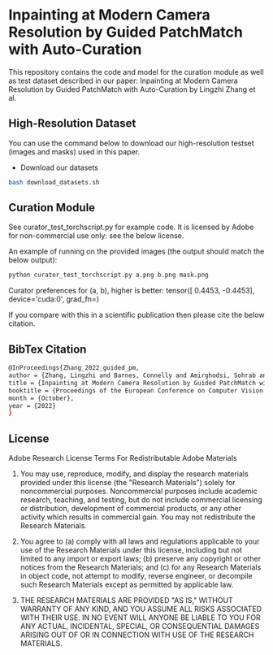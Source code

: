 
# Inpainting at Modern Camera Resolution by Guided PatchMatch with Auto-Curation



This repository contains the code and model for the curation module as well as test dataset described in our paper:
Inpainting at Modern Camera Resolution by Guided PatchMatch with Auto-Curation by Lingzhi Zhang et al.



## High-Resolution Dataset

You can use the command below to download our high-resolution testset (images and masks) used in this paper. 

- Download our datasets
```bash
bash download_datasets.sh
```


## Curation Module

See curator_test_torchscript.py for example code. It is licensed by Adobe for non-commercial
use only: see the below license.

An example of running on the provided images (the output should match the below output):

```bash
python curator_test_torchscript.py a.png b.png mask.png
```

Curator preferences for (a, b), higher is better:  tensor([ 0.4453, -0.4453], device='cuda:0', grad_fn=<SubBackward0>)

If you compare with this in a scientific publication then please cite the below citation.

## BibTex Citation

```bash
@InProceedings{Zhang_2022_guided_pm,
author = {Zhang, Lingzhi and Barnes, Connelly and Amirghodsi, Sohrab and Wampler, Kevin and Shechtman, Eli and Lin, Zhe and Shi, Jianbo},
title = {Inpainting at Modern Camera Resolution by Guided PatchMatch with Auto-Curation},
booktitle = {Proceedings of the European Conference on Computer Vision (ECCV)},
month = {October},
year = {2022}
}
```

## License

Adobe Research License Terms For Redistributable Adobe Materials

1. You may use, reproduce, modify, and display the research materials provided under this license (the
"Research Materials") solely for noncommercial purposes. Noncommercial purposes include academic
research, teaching, and testing, but do not include commercial licensing or distribution, development of
commercial products, or any other activity which results in commercial gain. You may not redistribute the
Research Materials.

2. You agree to (a) comply with all laws and regulations applicable to your use of the Research Materials under
this license, including but not limited to any import or export laws; (b) preserve any copyright or other
notices from the Research Materials; and (c) for any Research Materials in object code, not attempt to
modify, reverse engineer, or decompile such Research Materials except as permitted by applicable law.

3. THE RESEARCH MATERIALS ARE PROVIDED "AS IS," WITHOUT WARRANTY OF ANY KIND, AND YOU ASSUME
ALL RISKS ASSOCIATED WITH THEIR USE. IN NO EVENT WILL ANYONE BE LIABLE TO YOU FOR ANY ACTUAL,
INCIDENTAL, SPECIAL, OR CONSEQUENTIAL DAMAGES ARISING OUT OF OR IN CONNECTION WITH USE OF
THE RESEARCH MATERIALS.